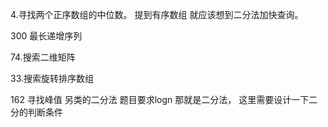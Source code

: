 4.寻找两个正序数组的中位数。 
提到有序数组 就应该想到二分法加快查询。

300 最长递增序列

74.搜索二维矩阵

33.搜索旋转排序数组

162 寻找峰值
    另类的二分法 题目要求logn 那就是二分法， 这里需要设计一下二分的判断条件